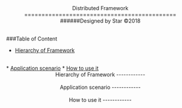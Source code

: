 <center>Distributed Framework
============================================
######Designed by Star &copy;2018
</center><br>

###Table of Content
* <a href="#1">Hierarchy of Framework</a>
<br>
* <a href="#2">Application scenario</a>
* <a href="#3">How to use it</a>

<center>Hierarchy of Framework <a name="1"></a>
------------
</center>

<br>

<center>Application scenario<a name="2"></a>
------------
</center>

<br>

<center>How to use it<a name="3"></a>
------------
</center>

<br>